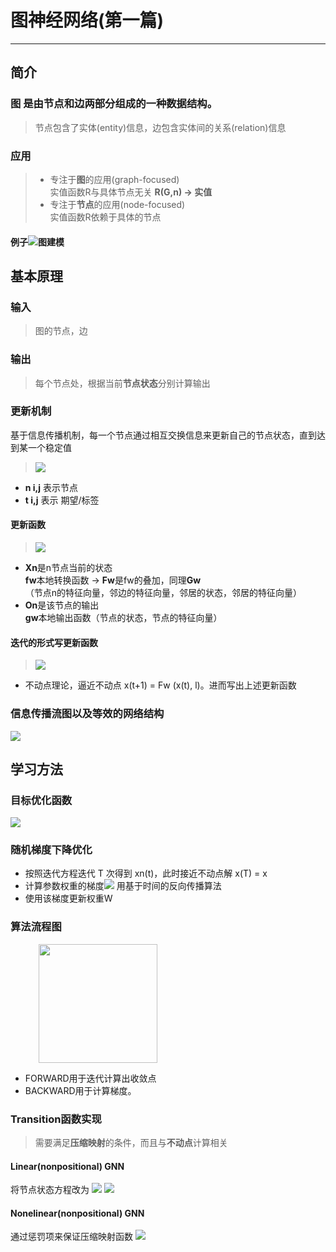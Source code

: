 # 图神经网络(第一篇)
---
## **简介**

### **图**  是由节点和边两部分组成的一种数据结构。  
>节点包含了实体(entity)信息，边包含实体间的关系(relation)信息  
### **应用**
>- 专注于**图**的应用(graph-focused)  
实值函数R与具体节点无关  **R(G,n) -> 实值**
>- 专注于**节点**的应用(node-focused)  
实值函数R依赖于具体的节点
#### 例子![图建模](https://pic2.zhimg.com/80/v2-ddf5327bbd7f61d2ce762a91e80213b1_1440w.jpg)

## **基本原理** 
### 输入
> 图的节点，边
### 输出
>每个节点处，根据当前**节点状态**分别计算输出
### 更新机制
基于信息传播机制，每一个节点通过相互交换信息来更新自己的节点状态，直到达到某一个稳定值
>![](https://www.zhihu.com/equation?tex=%5Cmathcal%7BL%7D%3D%5Cleft%5C%7B%5Cleft%28%5Cboldsymbol%7BG%7D_%7Bi%7D%2C+n_%7Bi%2C+j%7D%2C+%5Cboldsymbol%7Bt%7D_%7Bi%2C+j%7D%5Cright%29%7C+%5Cboldsymbol%7BG%7D_%7Bi%7D%3D%5Cleft%28%5Cboldsymbol%7BN%7D_%7Bi%7D%2C+%5Cboldsymbol%7BE%7D_%7Bi%7D%5Cright%29+%5Cin+%5Cmathcal%7BG%7D%5Cright.%3Bn_%7Bi%2C+j%7D+%5Cin+%5Cboldsymbol%7BN%7D_%7Bi%7D+%3B+%5Cboldsymbol%7Bt%7D_%7Bi%2C+j%7D+%5Cin+%5Cmathbb%7BR%7D%5E%7Bm%7D%2C+1+%5Cleq+i+%5Cleq+p%2C+1+%5Cleq+j+%5Cleq+q_%7Bi%7D+%5C%7D+%5C%5C)
- **n i,j** 表示节点 
- **t i,j** 表示 期望/标签

#### 更新函数  
>![](https://www.zhihu.com/equation?tex=%5Cbegin%7Barray%7D%7Bl%7D%7B%5Cboldsymbol%7Bx%7D_%7Bn%7D%3Df_%7B%5Cboldsymbol%7Bw%7D%7D%5Cleft%28%5Cboldsymbol%7Bl%7D_%7Bn%7D%2C+%5Cboldsymbol%7Bl%7D_%7B%5Cmathrm%7Bco%7D%5Bn%5D%7D%2C+%5Cboldsymbol%7Bx%7D_%7B%5Cmathrm%7Bne%7D%5Bn%5D%7D%2C+%5Cboldsymbol%7Bl%7D_%7B%5Cmathrm%7Bne%7D%5Cleft%5Bn%5Cright%5D%7D%5Cright%29%7D+%5C%5C+%7B%5Cboldsymbol%7Bo%7D_%7Bn%7D%3Dg_%7B%5Cboldsymbol%7Bw%7D%7D%5Cleft%28%5Cboldsymbol%7Bx%7D_%7Bn%7D%2C+%5Cboldsymbol%7Bl%7D_%7Bn%7D%5Cright%29%7D%5Cend%7Barray%7D%5Clabel%7Beq%3A30%7D+%5C%5C)  
- **Xn**是n节点当前的状态  
**fw**本地转换函数 -> **Fw**是fw的叠加，同理**Gw**  
（节点n的特征向量，邻边的特征向量，邻居的状态，邻居的特征向量）
- **On**是该节点的输出  
**gw**本地输出函数（节点的状态，节点的特征向量）
#### 迭代的形式写更新函数  
>![](https://www.zhihu.com/equation?tex=%5Cbegin%7Baligned%7D+%5Cboldsymbol%7Bx%7D_%7Bn%7D%28t%2B1%29+%26%3Df_%7B%5Cboldsymbol%7Bw%7D%7D%5Cleft%28%5Cboldsymbol%7Bl%7D_%7Bn%7D%2C+%5Cboldsymbol%7Bl%7D_%7B%5Cmathrm%7Bco%7D%5Bn%5D%7D%2C+%5Cboldsymbol%7Bx%7D_%7B%5Cmathrm%7Bne%7D%5Bn%5D%7D%28t%29%2C+%5Cboldsymbol%7Bl%7D_%7B%5Cmathrm%7Bne%7D%5Bn%5D%7D%5Cright%29+%5C%5C+%5Cboldsymbol%7Bo%7D_%7Bn%7D%28t%29+%26%3Dg_%7B%5Cboldsymbol%7Bw%7D%7D%5Cleft%28%5Cboldsymbol%7Bx%7D_%7Bn%7D%28t%29%2C+%5Cboldsymbol%7Bl%7D_%7Bn%7D%5Cright%29%2C+%5Cquad+n+%5Cin+%5Cboldsymbol%7BN%7D+%5Cend%7Baligned%7D+%5C%5C)
- 不动点理论，逼近不动点 x(t+1) = Fw (x(t), l)。进而写出上述更新函数
### 信息传播流图以及等效的网络结构
![](https://pic1.zhimg.com/v2-8cafe036050da7a3a7d8f2fdd86b8ee8_r.jpg)
## 学习方法
### 目标优化函数
![](https://www.zhihu.com/equation?tex=e_%7B%5Cboldsymbol%7Bw%7D%7D%3D%5Csum_%7Bi%3D1%7D%5E%7Bp%7D+%5Csum_%7Bj%3D1%7D%5E%7Bq_%7Bi%7D%7D%5Cleft%28%5Cboldsymbol%7Bt%7D_%7Bi%2C+j%7D-%5Cvarphi_%7B%5Cboldsymbol%7Bw%7D%7D%5Cleft%28%5Cboldsymbol%7BG%7D_%7Bi%7D%2C+n_%7Bi%2C+j%7D%5Cright%29%5Cright%29%5E%7B2%7D+%5C%5C)
### 随机梯度下降优化
- 按照迭代方程迭代 T ​次得到 xn(t)​，此时接近不动点解 x(T) = x
- 计算参数权重的梯度![](https://www.zhihu.com/equation?tex=%5Cpartial+e_%7B%5Cboldsymbol%7Bw%7D%7D%28T%29+%2F+%5Cpartial+%5Cboldsymbol%7Bw%7D)  用基于时间的反向传播算法
- 使用该梯度更新权重W
### 算法流程图
<img src="https://pic3.zhimg.com/80/v2-94558b75354d42e68ef0b998d980cc16_1440w.jpg" style="margin-left:45px" width="190">
  
  - FORWARD用于迭代计算出收敛点
  - BACKWARD用于计算梯度。
### Transition函数实现  
>需要满足**压缩映射**的条件，而且与**不动点**计算相关
#### Linear(nonpositional) GNN
将节点状态方程改为
![](https://www.zhihu.com/equation?tex=%5Cboldsymbol%7Bx%7D_%7Bn%7D%3D%5Csum_%7Bu+%5Cin+%5Ctext+%7B+ne+%7D+%7C+n+%5D%7D+h_%7B%5Cboldsymbol%7Bw%7D%7D%5Cleft%28%5Cboldsymbol%7Bl%7D_%7Bn%7D%2C+%5Cboldsymbol%7Bl%7D_%7B%28n%2C+u%29%7D%2C+%5Cboldsymbol%7Bx%7D_%7Bu%7D%2C+%5Cboldsymbol%7Bl%7D_%7Bu%7D%5Cright%29%2C+%5Cquad+n+%5Cin+%5Cboldsymbol%7BN%7D+%5C%5C)
![](https://www.zhihu.com/equation?tex=h_%7B%5Cboldsymbol%7Bw%7D%7D%5Cleft%28%5Cboldsymbol%7Bl%7D_%7Bn%7D%2C+%5Cboldsymbol%7Bl%7D_%7B%28n%2C+%5Cmathfrak%7Ba%7D%29%7D%2C+%5Cboldsymbol%7Bx%7D_%7Bu%7D%2C+%5Cboldsymbol%7Bl%7D_%7Bu%7D%5Cright%29+%3D+%5Cboldsymbol%7BA%7D_%7Bn%2C+u%7D+%5Cboldsymbol%7Bx%7D_%7Bu%7D%2B%5Cboldsymbol%7Bb%7D_%7Bn%7D+%5C%5C)
#### Nonelinear(nonpositional) GNN
通过惩罚项来保证压缩映射函数
![](https://www.zhihu.com/equation?tex=e_%7B%5Cboldsymbol%7Bw%7D%7D%3D%5Csum_%7Bi%3D1%7D%5E%7Bp%7D+%5Csum_%7Bj%3D1%7D%5E%7Bq_%7Bi%7D%7D%5Cleft%28%5Cboldsymbol%7Bt%7D_%7Bi%2C+j%7D-%5Cvarphi_%7B%5Cboldsymbol%7Bw%7D%7D%5Cleft%28%5Cboldsymbol%7BG%7D_%7Bi%7D%2C+n_%7Bi%2C+j%7D%5Cright%29%5Cright%29%5E%7B2%7D%2B%5Cbeta+L%5Cleft%28%5Cleft%5C%7C%5Cfrac%7B%5Cpartial+F_%7B%5Cboldsymbol%7Bw%7D%7D%7D%7B%5Cpartial+%5Cboldsymbol%7Bx%7D%7D%5Cright%5C%7C%5Cright%29+%5C%5C)
